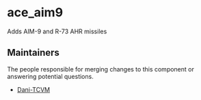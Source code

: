 ace_aim9
===================

Adds AIM-9 and R-73 AHR missiles


## Maintainers

The people responsible for merging changes to this component or answering potential questions.

- [Dani-TCVM](https://github.com/TheCandianVendingMachine)

